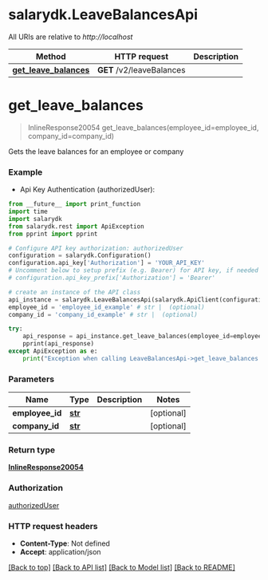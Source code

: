 # salarydk.LeaveBalancesApi

All URIs are relative to *http://localhost*

Method | HTTP request | Description
------------- | ------------- | -------------
[**get_leave_balances**](LeaveBalancesApi.md#get_leave_balances) | **GET** /v2/leaveBalances | 


# **get_leave_balances**
> InlineResponse20054 get_leave_balances(employee_id=employee_id, company_id=company_id)



Gets the leave balances for an employee or company

### Example

* Api Key Authentication (authorizedUser): 
```python
from __future__ import print_function
import time
import salarydk
from salarydk.rest import ApiException
from pprint import pprint

# Configure API key authorization: authorizedUser
configuration = salarydk.Configuration()
configuration.api_key['Authorization'] = 'YOUR_API_KEY'
# Uncomment below to setup prefix (e.g. Bearer) for API key, if needed
# configuration.api_key_prefix['Authorization'] = 'Bearer'

# create an instance of the API class
api_instance = salarydk.LeaveBalancesApi(salarydk.ApiClient(configuration))
employee_id = 'employee_id_example' # str |  (optional)
company_id = 'company_id_example' # str |  (optional)

try:
    api_response = api_instance.get_leave_balances(employee_id=employee_id, company_id=company_id)
    pprint(api_response)
except ApiException as e:
    print("Exception when calling LeaveBalancesApi->get_leave_balances: %s\n" % e)
```

### Parameters

Name | Type | Description  | Notes
------------- | ------------- | ------------- | -------------
 **employee_id** | [**str**](.md)|  | [optional] 
 **company_id** | [**str**](.md)|  | [optional] 

### Return type

[**InlineResponse20054**](InlineResponse20054.md)

### Authorization

[authorizedUser](../README.md#authorizedUser)

### HTTP request headers

 - **Content-Type**: Not defined
 - **Accept**: application/json

[[Back to top]](#) [[Back to API list]](../README.md#documentation-for-api-endpoints) [[Back to Model list]](../README.md#documentation-for-models) [[Back to README]](../README.md)

